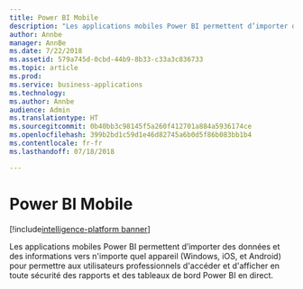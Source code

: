 ```yaml
---
title: Power BI Mobile
description: "Les applications mobiles Power BI permettent d’importer des données et des informations vers n'importe quel appareil."
author: Annbe
manager: AnnBe
ms.date: 7/22/2018
ms.assetid: 579a745d-0cbd-44b9-8b33-c33a3c836733
ms.topic: article
ms.prod: 
ms.service: business-applications
ms.technology: 
ms.author: Annbe
audience: Admin
ms.translationtype: HT
ms.sourcegitcommit: 0b40bb3c98145f5a260f412701a884a5936174ce
ms.openlocfilehash: 399b2bd1c59d1e46d82745a6b0d5f86b083bb1b4
ms.contentlocale: fr-fr
ms.lasthandoff: 07/18/2018

---
```

# <a name="power-bi-mobile"></a>Power BI Mobile

[!include[intelligence-platform banner](../../includes/intelligence-platform.md)]




Les applications mobiles Power BI permettent d’importer des données et des informations vers n'importe quel appareil (Windows, iOS, et Android) pour permettre aux utilisateurs professionnels d'accéder et d'afficher en toute sécurité des rapports et des tableaux de bord Power BI en direct.

